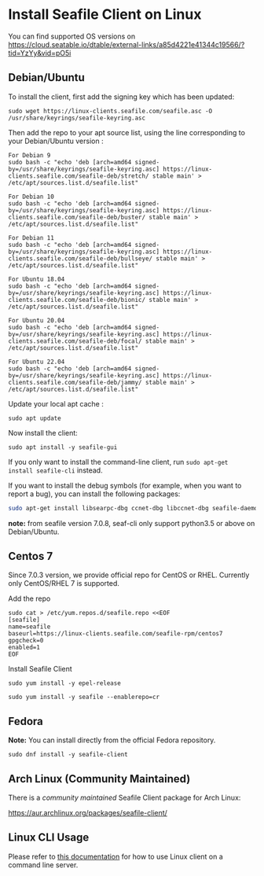 # Install Seafile Client on Linux

You can find supported OS versions on <https://cloud.seatable.io/dtable/external-links/a85d4221e41344c19566/?tid=YzYy&vid=pO5i>

## Debian/Ubuntu

To install the client, first add the signing key which has been updated:

```
sudo wget https://linux-clients.seafile.com/seafile.asc -O /usr/share/keyrings/seafile-keyring.asc

```

Then add the repo to your apt source list, using the line corresponding to your Debian/Ubuntu version :

```
For Debian 9
sudo bash -c "echo 'deb [arch=amd64 signed-by=/usr/share/keyrings/seafile-keyring.asc] https://linux-clients.seafile.com/seafile-deb/stretch/ stable main' > /etc/apt/sources.list.d/seafile.list"

```

```
For Debian 10
sudo bash -c "echo 'deb [arch=amd64 signed-by=/usr/share/keyrings/seafile-keyring.asc] https://linux-clients.seafile.com/seafile-deb/buster/ stable main' > /etc/apt/sources.list.d/seafile.list"

```

```
For Debian 11
sudo bash -c "echo 'deb [arch=amd64 signed-by=/usr/share/keyrings/seafile-keyring.asc] https://linux-clients.seafile.com/seafile-deb/bullseye/ stable main' > /etc/apt/sources.list.d/seafile.list"

```

```
For Ubuntu 18.04
sudo bash -c "echo 'deb [arch=amd64 signed-by=/usr/share/keyrings/seafile-keyring.asc] https://linux-clients.seafile.com/seafile-deb/bionic/ stable main' > /etc/apt/sources.list.d/seafile.list"

```

```
For Ubuntu 20.04
sudo bash -c "echo 'deb [arch=amd64 signed-by=/usr/share/keyrings/seafile-keyring.asc] https://linux-clients.seafile.com/seafile-deb/focal/ stable main' > /etc/apt/sources.list.d/seafile.list"

```

```
For Ubuntu 22.04
sudo bash -c "echo 'deb [arch=amd64 signed-by=/usr/share/keyrings/seafile-keyring.asc] https://linux-clients.seafile.com/seafile-deb/jammy/ stable main' > /etc/apt/sources.list.d/seafile.list"

```

Update your local apt cache :

```
sudo apt update

```

Now install the client:

```
sudo apt install -y seafile-gui

```

If you only want to install the command-line client, run `sudo apt-get install seafile-cli` instead.

If you want to install the debug symbols (for example, when you want to report a bug), you can install the following packages:

```sh
sudo apt-get install libsearpc-dbg ccnet-dbg libccnet-dbg seafile-daemon-dbg libseafile-dbg seafile-gui-dbg

```

**note:** from seafile version 7.0.8, seaf-cli only support python3.5 or above on Debian/Ubuntu.

## Centos 7

Since 7.0.3 version, we provide official repo for CentOS or RHEL. Currently only CentOS/RHEL 7 is supported.

Add the repo

```
sudo cat > /etc/yum.repos.d/seafile.repo <<EOF
[seafile]
name=seafile
baseurl=https://linux-clients.seafile.com/seafile-rpm/centos7
gpgcheck=0
enabled=1
EOF

```

Install Seafile Client

```
sudo yum install -y epel-release

sudo yum install -y seafile --enablerepo=cr

```

## Fedora

**Note:** You can install directly from the official Fedora repository.

```
sudo dnf install -y seafile-client

```

## Arch Linux (Community Maintained)

There is a _community maintained_ Seafile Client package for Arch Linux:

<https://aur.archlinux.org/packages/seafile-client/>

## Linux CLI Usage

Please refer to [this documentation](linux-cli.md) for how to use Linux client on a command line server.


